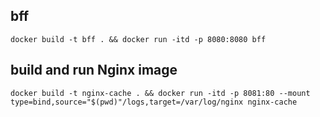 ## bff
`docker build -t bff . && docker run -itd -p 8080:8080 bff`

## build and run Nginx image
`docker build -t nginx-cache . && docker run -itd -p 8081:80 --mount type=bind,source="$(pwd)"/logs,target=/var/log/nginx nginx-cache`
